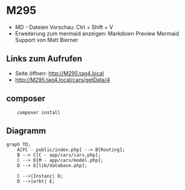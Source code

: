 # M295
- MD - Dateien Vorschau: Ctrl + Shift + V
- Erweiterung zum mermaid anzeigen: Markdown Preview Mermaid Support von Matt Bierner

## Links zum Aufrufen
- Seite öffnen: http://M295.tag4.local
- http://M295.tag4.local/cars/getData/4

## composer
```shell
    composer install
```

## Diagramm
```mermaid
graph TD;
    A[FC - public/index.php] --> B[Routing];
    B --> C[C - app/cars/cars.php];
    C --> D[M - app/cars/model.php];
    D --> E[lib/database.php];

    C -->|Instanz| D;
    D -->|erbt| E;
```